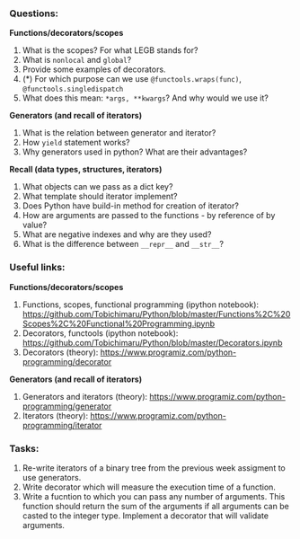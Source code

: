 ### Questions: 

**Functions/decorators/scopes**
1. What is the scopes? For what LEGB stands for?
2. What is `nonlocal` and `global`?
3. Provide some examples of decorators.
4. (*) For which purpose can we use `@functools.wraps(func)`, `@functools.singledispatch`
5. What does this mean: `*args, **kwargs`? And why would we use it?


**Generators (and recall of iterators)**
1. What is the relation between generator and iterator? 
2. How `yield` statement works? 
3. Why generators used in python? What are their advantages? 


**Recall (data types, structures, iterators)**
1. What objects can we pass as a dict key?
2. What template should iterator implement?
3. Does Python have build-in method for creation of iterator?
4. How are arguments are passed to the functions - by reference of by value?
5. What are negative indexes and why are they used?
6. What is the difference between `__repr__` and `__str__`? 

### Useful links: 

**Functions/decorators/scopes**
1. Functions, scopes, functional programming (ipython notebook): https://github.com/Tobichimaru/Python/blob/master/Functions%2C%20Scopes%2C%20Functional%20Programming.ipynb
2. Decorators, functools (ipython notebook): https://github.com/Tobichimaru/Python/blob/master/Decorators.ipynb
3. Decorators (theory): https://www.programiz.com/python-programming/decorator

**Generators (and recall of iterators)**
1. Generators and iterators (theory): https://www.programiz.com/python-programming/generator
2. Iterators (theory): https://www.programiz.com/python-programming/iterator

### Tasks:
1. Re-write iterators of a binary tree from the previous week assigment to use generators. 
2. Write decorator which will measure the execution time of a function.
3. Write a fucntion to which you can pass any number of arguments. 
   This function should return the sum of the arguments if all arguments can be casted to the integer type. Implement a decorator that will validate arguments. 
